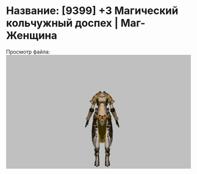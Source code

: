 # Название: [9399] +3 Магический кольчужный доспех | Маг-Женщина

Просмотр файла:
![p050003.png](p050003.png)
